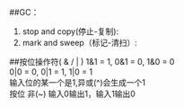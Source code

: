 ##GC：
1. stop and copy(停止-复制):
2. mark and sweep（标记-清扫）:

##按位操作符( & / | )
1&1 = 1, 0&1 = 0, 1&0 = 0 <br>
0|0 = 0, 0|1 = 1, 1|0 = 1 <br>
输入位的某一个是1,异或(^)会生成一个1<br>
按位 非(~) 输入0输出1，输入1输出0


